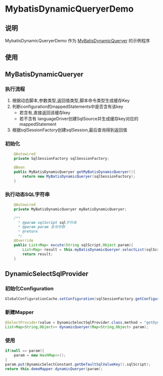 # MybatisDynamicQueryerDemo

## 说明
MybatisDynamicQueryerDemo 作为 [MyBatisDynamicQueryer](https://github.com/fuzi1996/MyBatisDynamicQueryer) 的示例程序

## 使用

## MyBatisDynamicQueryer

### 执行流程
1. 根据动态脚本,参数类型,返回值类型,脚本命令类型生成缓存Key
2. 判断configuration的mappedStatements中是否含有该key
    - 若含有,直接返回该缓存key
    - 若不含有
      languageDriver创建SqlSource并生成缓存key对应的mappedStatement
3. 根据sqlSessionFactory创建sqlSession,最后查询得到返回值

### 初始化

```java
    @Autowired
    private SqlSessionFactory sqlSessionFactory;

    @Bean
    public MyBatisDynamicQueryer getMyBatisDynamicQueryer(){
        return new MyBatisDynamicQueryer(sqlSessionFactory);
    }
```

### 执行动态SQL字符串
```java
    @Autowired
    private MyBatisDynamicQueryer myBatisDynamicQueryer;

    /**
      * @param sqlScript sql字符串
      * @param param 查询参数
      * @return
      */
    @Override
    public List<Map> excute(String sqlScript,Object param){
        List<Map> result = this.myBatisDynamicQueryer.selectList(sqlScript, param, Map.class);
        return result;
    }
```

## DynamicSelectSqlProvider

### 初始化Configuration
```java
GlobalConfigurationCache.setConfiguration(sqlSessionFactory.getConfiguration());
```

### 新建Mapper
```java
@SelectProvider(value = DynamicSelectSqlProvider.class,method = "getDynamicSelectSql")
List<Map<String,Object>> dynamicQueryer(Map<String,Object> param);
```

### 使用

```java
if(null == param){
    param = new HashMap<>();
}
param.put(DynamicSelectConstant.getDefaultSqlValueKey(),sqlScript);
return this.demoMapper.dynamicQueryer(param);
```